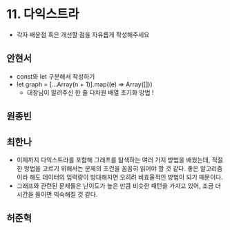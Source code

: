 # 11. 다익스트라

- 각자 배운점 혹은 개선할 점을 자유롭게 작성해주세요


## 안현서
- const와 let 구분해서 작성하기
- let graph = [...Array(n + 1)].map((e) => Array([]))
	- 대장님이 알려주신 한 줄 다차원 배열 초기화 방법 !

## 원종빈

## 최한나
- 이제까지 다익스트라를 포함해 그래프를 탐색하는 여러 가지 방법을 배웠는데, 적절한 방법을 고르기 위해서는 문제의 조건을 꼼꼼히 읽어야 할 것 같다. 좋은 알고리즘이라 해도 데이터의 입력량이 방대해지면 오히려 비효율적인 방법이 되기 때문이다.
- 그래프와 관련된 문제들은 난이도가 높은 만큼 비슷한 패턴을 가지고 있어, 조금 더 시간을 들이면 익숙해질 것 같다. 

## 허준혁
